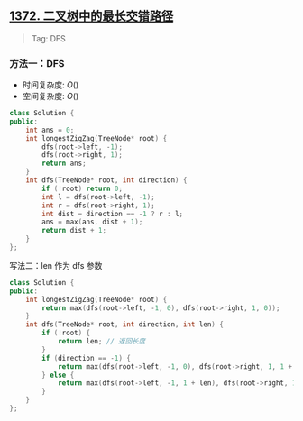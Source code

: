 ## [1372. 二叉树中的最长交错路径](https://leetcode.cn/problems/longest-zigzag-path-in-a-binary-tree/description/)

> Tag: DFS

### 方法一：DFS
* 时间复杂度: ${O()}$
* 空间复杂度: ${O()}$
```cpp
class Solution {
public:
    int ans = 0;
    int longestZigZag(TreeNode* root) {
        dfs(root->left, -1);
        dfs(root->right, 1);
        return ans;
    }
    int dfs(TreeNode* root, int direction) {
        if (!root) return 0;
        int l = dfs(root->left, -1);
        int r = dfs(root->right, 1);
        int dist = direction == -1 ? r : l;
        ans = max(ans, dist + 1);
        return dist + 1;
    }
};
```

写法二：len 作为 dfs 参数

```cpp
class Solution {
public:
    int longestZigZag(TreeNode* root) {
        return max(dfs(root->left, -1, 0), dfs(root->right, 1, 0));
    }
    int dfs(TreeNode* root, int direction, int len) {
        if (!root) {
            return len; // 返回长度
        }
        if (direction == -1) {
            return max(dfs(root->left, -1, 0), dfs(root->right, 1, 1 + len));
        } else {
            return max(dfs(root->left, -1, 1 + len), dfs(root->right, 1, 0));
        }
    }
};
```